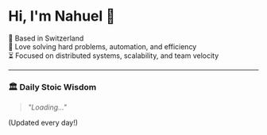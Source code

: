 # Hi, I'm Nahuel :wave:

📍 Based in Switzerland  
💪 Love solving hard problems, automation, and efficiency  
⏳ Focused on distributed systems, scalability, and team velocity  

---

### 🏛 **Daily Stoic Wisdom**
> _"Loading..."_  

(Updated every day!)
